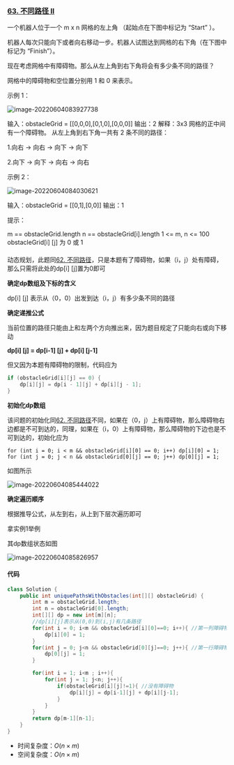 ### [63. 不同路径 II](https://leetcode.cn/problems/unique-paths-ii/)

一个机器人位于一个 m x n 网格的左上角 （起始点在下图中标记为 “Start” ）。

机器人每次只能向下或者向右移动一步。机器人试图达到网格的右下角（在下图中标记为 “Finish”）。

现在考虑网格中有障碍物。那么从左上角到右下角将会有多少条不同的路径？

网格中的障碍物和空位置分别用 1 和 0 来表示。

 

示例 1：

![image-20220604083927738](https://palepics.oss-cn-guangzhou.aliyuncs.com/img/202206040839779.png) 

输入：obstacleGrid = [[0,0,0],[0,1,0],[0,0,0]]
输出：2
解释：3x3 网格的正中间有一个障碍物。
从左上角到右下角一共有 2 条不同的路径：

1.向右 -> 向右 -> 向下 -> 向下

2.向下 -> 向下 -> 向右 -> 向右

示例 2：

![image-20220604084030621](https://palepics.oss-cn-guangzhou.aliyuncs.com/img/202206040840661.png) 

输入：obstacleGrid = [[0,1],[0,0]]
输出：1

提示：

m == obstacleGrid.length
n == obstacleGrid[i].length
1 <= m, n <= 100
obstacleGrid[i] [j] 为 0 或 1

#### 



动态规划，此题同[62. 不同路径](https://leetcode.cn/problems/unique-paths/)，只是本题有了障碍物，如果（i，j）处有障碍，那么只需将此处的dp[i] [j]置为0即可

**确定dp数组及下标的含义**

dp[i] [j] 表示从（0，0）出发到达（i，j）有多少条不同的路径



**确定递推公式**

当前位置的路径只能由上和左两个方向推出来，因为题目规定了只能向右或向下移动

**dp[i] [j] = dp[i-1] [j] + dp[i] [j-1]**

但又因为本题有障碍物的限制，代码应为

```java
if (obstacleGrid[i][j] == 0) {
    dp[i][j] = dp[i - 1][j] + dp[i][j - 1];
}
```



**初始化dp数组**

该问题的初始化同[62. 不同路径](https://leetcode.cn/problems/unique-paths/)不同，如果在（0，j）上有障碍物，那么障碍物右边都是不可到达的，同理，如果在（i，0）上有障碍物，那么障碍物的下边也是不可到达的，初始化应为

```
for (int i = 0; i < m && obstacleGrid[i][0] == 0; i++) dp[i][0] = 1;
for (int j = 0; j < n && obstacleGrid[0][j] == 0; j++) dp[0][j] = 1;
```

如图所示

![image-20220604085444022](https://palepics.oss-cn-guangzhou.aliyuncs.com/img/202206040854056.png) 

**确定遍历顺序**

根据推导公式，从左到右，从上到下层次遍历即可



拿实例1举例

其dp数组状态如图

![image-20220604085826957](https://palepics.oss-cn-guangzhou.aliyuncs.com/img/202206040858986.png) 

#### 代码

```java
class Solution {
    public int uniquePathsWithObstacles(int[][] obstacleGrid) {
        int m = obstacleGrid.length;
        int n = obstacleGrid[0].length;
        int[][] dp = new int[m][n];
        //dp[i][j]表示从(0,0)到(i,j)有几条路径
        for(int i = 0; i<m && obstacleGrid[i][0]==0; i++){ //第一列障碍物下面的都为0,表示不可达                    
            dp[i][0] = 1;
        }
        for(int j = 0; j<n && obstacleGrid[0][j]==0; j++){ //第一行障碍物右边的都为0,表示不可达
            dp[0][j] = 1;
        }

        for(int i = 1; i<m ; i++){
            for(int j = 1; j<n; j++){
                if(obstacleGrid[i][j]!=1){ //没有障碍物
                    dp[i][j] = dp[i-1][j] + dp[i][j-1];
                }
            }
        }
        return dp[m-1][n-1];
    }
}
```

- 时间复杂度：$O(n×m)$
- 空间复杂度：$O(n×m)$